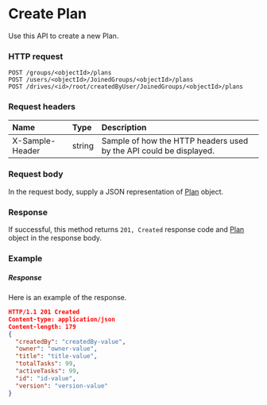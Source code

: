 # Create Plan

Use this API to create a new Plan.
### HTTP request
```http
POST /groups/<objectId>/plans
POST /users/<objectId>/JoinedGroups/<objectId>/plans
POST /drives/<id>/root/createdByUser/JoinedGroups/<objectId>/plans

```
### Request headers
| Name       | Type | Description|
|:---------------|:--------|:----------|
| X-Sample-Header  | string  | Sample of how the HTTP headers used by the API could be displayed.|

### Request body
In the request body, supply a JSON representation of [Plan](../resources/plan.md) object.


### Response
If successful, this method returns `201, Created` response code and [Plan](../resources/plan.md) object in the response body.

### Example
##### Response
Here is an example of the response.
```json
HTTP/1.1 201 Created
Content-type: application/json
Content-length: 179
{
  "createdBy": "createdBy-value",
  "owner": "owner-value",
  "title": "title-value",
  "totalTasks": 99,
  "activeTasks": 99,
  "id": "id-value",
  "version": "version-value"
}
```

<!-- uuid: 88996233-131e-40e2-898f-4580aeeef2b7
2015-10-09 16:05:02 UTC -->